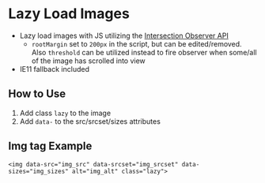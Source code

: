 # Lazy Load Images
- Lazy load images with JS utilizing the [Intersection Observer API](https://developer.mozilla.org/en-US/docs/Web/API/Intersection_Observer_API)
  - `rootMargin` set to `200px` in the script, but can be edited/removed. Also `threshold` can be utilized instead to fire observer when some/all of the image has scrolled into view
- IE11 fallback included

## How to Use
1) Add class `lazy` to the image
2) Add `data-` to the src/srcset/sizes attributes

## Img tag Example
`<img data-src="img_src" data-srcset="img_srcset" data-sizes="img_sizes" alt="img_alt" class="lazy">`